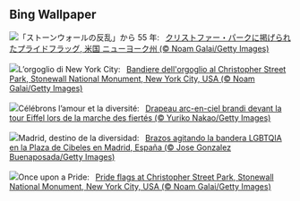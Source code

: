 ## Bing Wallpaper
![](https://www.bing.com/th?id=OHR.ChristopherPark_JA-JP8669771947_UHD.jpg&w=1000)「ストーンウォールの反乱」から 55 年:&nbsp;&ensp;[クリストファー・パークに掲げられたプライドフラッグ, 米国 ニューヨーク州 (© Noam Galai/Getty Images)](https://www.bing.com/th?id=OHR.ChristopherPark_JA-JP8669771947_UHD.jpg)
<br><br/>
![](https://www.bing.com/th?id=OHR.ChristopherPark_IT-IT1992922645_UHD.jpg&w=1000)L’orgoglio di New York City:&nbsp;&ensp;[Bandiere dell'orgoglio al Christopher Street Park, Stonewall National Monument, New York City, USA (© Noam Galai/Getty Images)](https://www.bing.com/th?id=OHR.ChristopherPark_IT-IT1992922645_UHD.jpg)
<br><br/>
![](https://www.bing.com/th?id=OHR.ParisPrideParade_FR-FR5537567713_UHD.jpg&w=1000)Célébrons l’amour et la diversité:&nbsp;&ensp;[Drapeau arc-en-ciel brandi devant la tour Eiffel lors de la marche des fiertés (© Yuriko Nakao/Getty Images)](https://www.bing.com/th?id=OHR.ParisPrideParade_FR-FR5537567713_UHD.jpg)
<br><br/>
![](https://www.bing.com/th?id=OHR.PrideMadrid_ES-ES8204092682_UHD.jpg&w=1000)Madrid, destino de la diversidad:&nbsp;&ensp;[Brazos agitando la bandera LGBTQIA en la Plaza de Cibeles en Madrid, España (© Jose Gonzalez Buenaposada/Getty Images)](https://www.bing.com/th?id=OHR.PrideMadrid_ES-ES8204092682_UHD.jpg)
<br><br/>
![](https://www.bing.com/th?id=OHR.ChristopherPark_EN-GB4906176732_UHD.jpg&w=1000)Once upon a Pride:&nbsp;&ensp;[Pride flags at Christopher Street Park, Stonewall National Monument, New York City, USA (© Noam Galai/Getty Images)](https://www.bing.com/th?id=OHR.ChristopherPark_EN-GB4906176732_UHD.jpg)
<br><br/>
